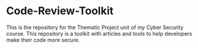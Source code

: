 # Code-Review-Toolkit
This is the repository for the Thematic Project unit of my Cyber Security course. This repository is a toolkit with articles and tools to help developers make their code more secure.

